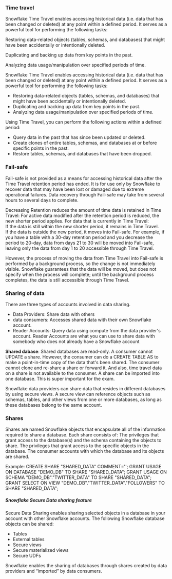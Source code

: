 ### Time travel
Snowflake Time Travel enables accessing historical data (i.e. data that has 
been changed or deleted) at any point within a defined period. It serves as a 
powerful tool for performing the following tasks: 

Restoring data-related objects (tables, schemas, and databases) that might have been accidentally or intentionally deleted.

Duplicating and backing up data from key points in the past.

Analyzing data usage/manipulation over specified periods of time.

Snowflake Time Travel enables accessing historical data (i.e. data that has 
been changed or deleted) at any point within a defined period. It serves 
as a powerful tool for performing the following tasks: 

- Restoring data-related objects (tables, schemas, and databases) that might have been accidentally or intentionally deleted.
- Duplicating and backing up data from key points in the past.
- Analyzing data usage/manipulation over specified periods of time.

Using Time Travel, you can perform the following actions within a defined period:     

- Query data in the past that has since been updated or deleted.
- Create clones of entire tables, schemas, and databases at or before specific points in the past.     
- Restore tables, schemas, and databases that have been dropped.

### Fail-safe
Fail-safe is not provided as a means for accessing historical data after the 
Time Travel retention period has ended. It is for use only by Snowflake to 
recover data that may have been lost or damaged due to extreme operational 
failures. Data recovery through Fail-safe may take from several hours to 
several days to complete.

Decreasing Retention reduces the amount of time data is retained in Time Travel:
For active data modified after the retention period is reduced, the new shorter period applies.
For data that is currently in Time Travel:     
If the data is still within the new shorter period, it remains in Time Travel.     
If the data is outside the new period, it moves into Fail-safe. 
For example, if you have a table with a 30-day retention period and you decrease the period to 
20-day, data from days 21 to 30 will be moved into Fail-safe, leaving only the data from day 
1 to 20 accessible through Time Travel. 

However, the process of moving the data from Time Travel into Fail-safe is performed by a background process, so the change is not immediately visible. Snowflake guarantees that the data will be moved, but does not specify when the process will complete; until the background process completes, the data is still accessible through Time Travel.

### Sharing of data
There are three types of accounts involved in data sharing.
- Data Providers: Share data with others
- data consumers: Accesses shared data with their own Snowflake account.
- Reader Accounts: Query data using compute from the data provider's account.
Reader Accounts are what you can use to share data with somebody who does not
already have a Snowflake account

__Shared dabase__: Shared databases are read-only. A consumer cannot UPDATE a 
share. However, the consumer can do a CREATE TABLE AS to make a point-in-time
copy of the data that's been shared. The consumer cannot clone and re-share a 
share or forward it. And also, time travel data on a share is not available to 
the consumer. A share can be imported into one database. This is super important
for the exam. 

Snowflake data providers can share data that resides in different databases by 
using secure views. A secure view can reference objects such as schemas, tables,
and other views from one or more databases, as long as these databases 
belong to the same account.

### Shares
Shares are named Snowflake objects that encapsulate all of the information 
required to share a database. Each share consists of:
The privileges that grant access to the database(s) and the schema containing the objects to share.
The privileges that grant access to the specific objects in the database.
The consumer accounts with which the database and its objects are shared. 

Example:
CREATE SHARE "SHARED_DATA" COMMENT='';
GRANT USAGE ON DATABASE "DEMO_DB" TO SHARE "SHARED_DATA";
GRANT USAGE ON SCHEMA "DEMO_DB"."TWITTER_DATA" TO SHARE "SHARED_DATA";
GRANT SELECT ON VIEW "DEMO_DB"."TWITTER_DATA"."FOLLOWERS" TO SHARE "SHARED_DATA";

##### Snowflake Secure Data sharing feature
Secure Data Sharing enables sharing selected objects in a database in your 
account with other Snowflake accounts. The following Snowflake database objects
can be shared: 

- Tables 
- External tables 
- Secure views 
- Secure materialized views 
- Secure UDFs 

Snowflake enables the sharing of databases through shares created by data 
providers and “imported” by data consumers.

